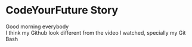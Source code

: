 # CodeYourFuture Story

Good morning everybody\
I think my Github look different from the video l watched, specially my Git Bash